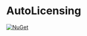 # AutoLicensing

[![NuGet](https://img.shields.io/nuget/v/AutoLicensing)](https://www.nuget.org/packages/AutoLicensing/)
